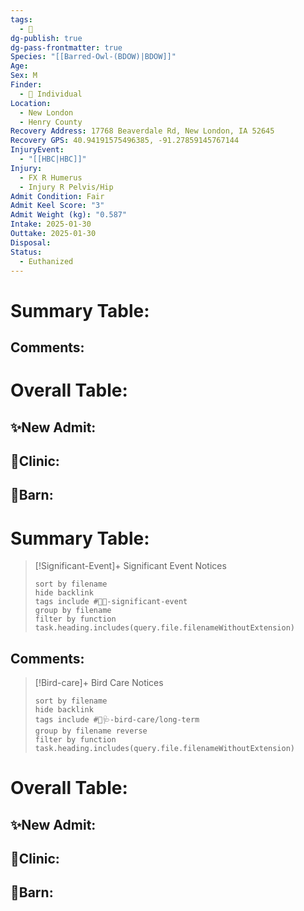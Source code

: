 ```yaml
---
tags:
  - 🦅
dg-publish: true
dg-pass-frontmatter: true
Species: "[[Barred-Owl-(BDOW)|BDOW]]"
Age: 
Sex: M
Finder:
  - 🧑 Individual
Location:
  - New London
  - Henry County
Recovery Address: 17768 Beaverdale Rd, New London, IA 52645
Recovery GPS: 40.94191575496385, -91.27859145767144
InjuryEvent:
  - "[[HBC|HBC]]"
Injury:
  - FX R Humerus
  - Injury R Pelvis/Hip
Admit Condition: Fair
Admit Keel Score: "3"
Admit Weight (kg): "0.587"
Intake: 2025-01-30
Outtake: 2025-01-30
Disposal: 
Status:
  - Euthanized
---
```


# Summary Table:


## Comments:


# Overall Table:

## ✨New Admit:



## 🏥Clinic:



## 🏡Barn:



# Summary Table:

> [!Significant-Event]+ Significant Event Notices
>   ```tasks 
>   sort by filename
>   hide backlink
>   tags include #🦅💥-significant-event
>   group by filename 
>   filter by function task.heading.includes(query.file.filenameWithoutExtension)
>   ```

## Comments:

> [!Bird-care]+ Bird Care Notices
>   ```tasks 
>   sort by filename
>   hide backlink
>   tags include #🦅🩺-bird-care/long-term 
>   group by filename reverse
>   filter by function task.heading.includes(query.file.filenameWithoutExtension)
>   ```

# Overall Table:

## ✨New Admit:



## 🏥Clinic:



## 🏡Barn:


